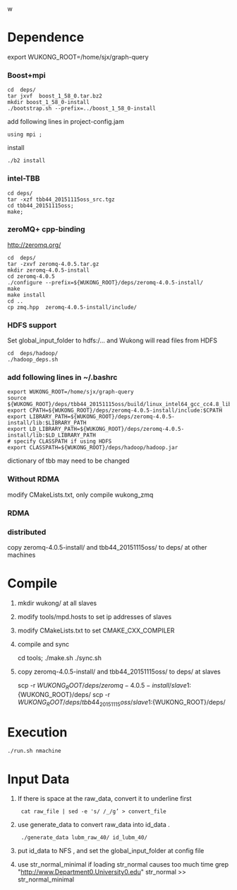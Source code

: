 w
# Dependence

export WUKONG_ROOT=/home/sjx/graph-query

### Boost+mpi

    cd  deps/
    tar jxvf  boost_1_58_0.tar.bz2  
    mkdir boost_1_58_0-install
    ./bootstrap.sh --prefix=../boost_1_58_0-install  

add following lines in project-config.jam  

    using mpi ;  

install

    ./b2 install  


### intel-TBB


    cd deps/
    tar -xzf tbb44_20151115oss_src.tgz  
    cd tbb44_20151115oss;  
    make;  

### zeroMQ+ cpp-binding

http://zeromq.org/

    cd  deps/
    tar -zxvf zeromq-4.0.5.tar.gz
    mkdir zeromq-4.0.5-install
    cd zeromq-4.0.5
    ./configure --prefix=${WUKONG_ROOT}/deps/zeromq-4.0.5-install/
    make
    make install
    cd ..
    cp zmq.hpp  zeromq-4.0.5-install/include/

### HDFS support

Set global_input_folder to hdfs:/... and Wukong will read files from HDFS

    cd  deps/hadoop/
    ./hadoop_deps.sh

### add following lines in ~/.bashrc

    export WUKONG_ROOT=/home/sjx/graph-query
    source ${WUKONG_ROOT}/deps/tbb44_20151115oss/build/linux_intel64_gcc_cc4.8_libc2.19_kernel3.18.24+_release/tbbvars.sh
    export CPATH=${WUKONG_ROOT}/deps/zeromq-4.0.5-install/include:$CPATH
    export LIBRARY_PATH=${WUKONG_ROOT}/deps/zeromq-4.0.5-install/lib:$LIBRARY_PATH
    export LD_LIBRARY_PATH=${WUKONG_ROOT}/deps/zeromq-4.0.5-install/lib:$LD_LIBRARY_PATH
    # specify CLASSPATH if using HDFS
    export CLASSPATH=${WUKONG_ROOT}/deps/hadoop/hadoop.jar

dictionary of tbb may need to be changed

### Without RDMA

modify CMakeLists.txt, only compile wukong_zmq


### RDMA

### distributed

copy zeromq-4.0.5-install/ and tbb44_20151115oss/ to deps/ at other machines


# Compile

1. mkdir wukong/ at all slaves
2. modify tools/mpd.hosts to set ip addresses of slaves
3. modify CMakeLists.txt to set CMAKE_CXX_COMPILER
4. compile and sync  


    cd tools;
    ./make.sh
    ./sync.sh
5. copy zeromq-4.0.5-install/ and tbb44_20151115oss/ to deps/ at slaves

    scp -r ${WUKONG_ROOT}/deps/zeromq-4.0.5-install/ slave1:${WUKONG_ROOT}/deps/
    scp -r ${WUKONG_ROOT}/deps/tbb44_20151115oss/ slave1:${WUKONG_ROOT}/deps/

# Execution

    ./run.sh nmachine

# Input Data

1. If there is space at the raw_data, convert it to underline first

        cat raw_file | sed -e 's/ /_/g’ > convert_file
2. use generate_data to convert raw_data into id_data .

        ./generate_data lubm_raw_40/ id_lubm_40/
3. put id_data to NFS , and set the global_input_folder at config file

4. use str_normal_minimal if loading str_normal causes too much time
    grep "<http://www.Department0.University0.edu>" str_normal >> str_normal_minimal
